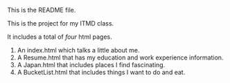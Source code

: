 This is the README file.

This is the project for my ITMD class.

It includes a total of <i>four</i> html pages.
<ol>
  <li>An index.html which talks a little about me.</li>
  <li>A Resume.html that has my education and work experience information.</li>
  <li>A Japan.html that includes places I find fascinating.</li>
  <li>A BucketList.html that includes things I want to do and eat.</li>
</ol>
